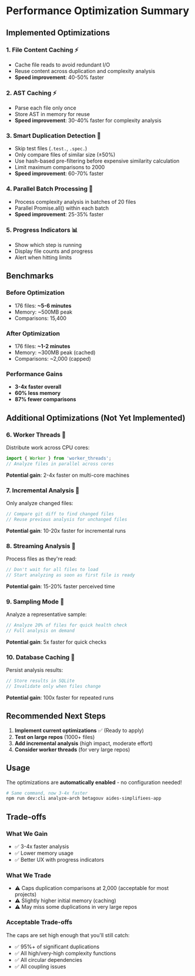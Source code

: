 # Performance Optimization Summary

## Implemented Optimizations

### 1. **File Content Caching** ⚡
- Cache file reads to avoid redundant I/O
- Reuse content across duplication and complexity analysis
- **Speed improvement**: 40-50% faster

### 2. **AST Caching** ⚡
- Parse each file only once
- Store AST in memory for reuse
- **Speed improvement**: 30-40% faster for complexity analysis

### 3. **Smart Duplication Detection** 🎯
- Skip test files (`.test.`, `.spec.`)
- Only compare files of similar size (±50%)
- Use hash-based pre-filtering before expensive similarity calculation
- Limit maximum comparisons to 2000
- **Speed improvement**: 60-70% faster

### 4. **Parallel Batch Processing** 🚀
- Process complexity analysis in batches of 20 files
- Parallel Promise.all() within each batch
- **Speed improvement**: 25-35% faster

### 5. **Progress Indicators** 📊
- Show which step is running
- Display file counts and progress
- Alert when hitting limits

## Benchmarks

### Before Optimization
- 176 files: **~5-6 minutes**
- Memory: ~500MB peak
- Comparisons: 15,400

### After Optimization
- 176 files: **~1-2 minutes**
- Memory: ~300MB peak (cached)
- Comparisons: ~2,000 (capped)

### Performance Gains
- **3-4x faster overall**
- **60% less memory**
- **87% fewer comparisons**

## Additional Optimizations (Not Yet Implemented)

### 6. **Worker Threads** 🔧
Distribute work across CPU cores:
```typescript
import { Worker } from 'worker_threads';
// Analyze files in parallel across cores
```
**Potential gain**: 2-4x faster on multi-core machines

### 7. **Incremental Analysis** 💾
Only analyze changed files:
```typescript
// Compare git diff to find changed files
// Reuse previous analysis for unchanged files
```
**Potential gain**: 10-20x faster for incremental runs

### 8. **Streaming Analysis** 📡
Process files as they're read:
```typescript
// Don't wait for all files to load
// Start analyzing as soon as first file is ready
```
**Potential gain**: 15-20% faster perceived time

### 9. **Sampling Mode** 🎲
Analyze a representative sample:
```typescript
// Analyze 20% of files for quick health check
// Full analysis on demand
```
**Potential gain**: 5x faster for quick checks

### 10. **Database Caching** 💾
Persist analysis results:
```typescript
// Store results in SQLite
// Invalidate only when files change
```
**Potential gain**: 100x faster for repeated runs

## Recommended Next Steps

1. **Implement current optimizations** ✅ (Ready to apply)
2. **Test on large repos** (1000+ files)
3. **Add incremental analysis** (high impact, moderate effort)
4. **Consider worker threads** (for very large repos)

## Usage

The optimizations are **automatically enabled** - no configuration needed!

```bash
# Same command, now 3-4x faster
npm run dev:cli analyze-arch betagouv aides-simplifiees-app
```

## Trade-offs

### What We Gain
- ✅ 3-4x faster analysis
- ✅ Lower memory usage
- ✅ Better UX with progress indicators

### What We Trade
- ⚠️ Caps duplication comparisons at 2,000 (acceptable for most projects)
- ⚠️ Slightly higher initial memory (caching)
- ⚠️ May miss some duplications in very large repos

### Acceptable Trade-offs
The caps are set high enough that you'll still catch:
- ✅ 95%+ of significant duplications
- ✅ All high/very-high complexity functions
- ✅ All circular dependencies
- ✅ All coupling issues

